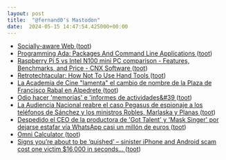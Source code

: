 ```yaml
---
layout: post
title:  "@fernand0's Mastodon"
date:  2024-05-15 14:47:54.425000+00:00
---
```

*  [Socially-aware Web ](https://csarven.ca/presentations/socially-aware-we) ([toot](https://mastodon.social/@fernand0/112445651315905276))
*  [Programming Ada: Packages And Command Line Applications ](https://hackaday.com/2024/05/01/programming-ada-packages-and-command-line-applications) ([toot](https://mastodon.social/@fernand0/112445353726278162))
*  [Raspberry Pi 5 vs Intel N100 mini PC comparison - Features, Benchmarks, and Price - CNX Software ](https://www.cnx-software.com/2024/04/29/raspberry-pi-5-intel-n100-mini-pc-comparison-features-benchmarks-price) ([toot](https://mastodon.social/@fernand0/112445043326563718))
*  [Retrotechtacular: How Not To Use Hand Tools ](https://hackaday.com/2024/05/06/retrotechtacular-how-not-to-use-hand-tools) ([toot](https://mastodon.social/@fernand0/112444832683288299))
*  [La Academia de Cine "lamenta" el cambio de nombre de la Plaza de Francisco Rabal en Alpedrete ](https://www.telemadrid.es/noticias/madrid/La-Academia-de-Cine-lamenta-el-cambio-de-nombre-de-la-Plaza-de-Francisco-Rabal-en-Alpedrete-0-2667633263--20240507071459.htm) ([toot](https://mastodon.social/@fernand0/112444610060005848))
*  [Odio hacer &#39;memorias&#39; e &#39;informes de actividades&#39 ](https://mastodon.social/@fernand0/112444533506829356) ([toot](https://mastodon.social/@fernand0/112444533506829356))
*  [La Audiencia Nacional reabre el caso Pegasus de espionaje a los teléfonos de Sánchez y los ministros Robles, Marlaska y Planas  ](https://www.20minutos.es/noticia/5238851/0/avance-espionaje-pegasus-audiencia-nacional-reabre-caso-espionaje-con-pegasus-recibir-datos-francia/) ([toot](https://mastodon.social/@fernand0/112444335651430096))
*  [Despedido el CEO de la productora de 'Got Talent' y 'Mask Singer' por dejarse estafar vía WhatsApp casi un millón de euros ](https://www.genbeta.com/actualidad/despedido-ceo-productora-got-talent-mask-singer-dejarse-estafar-via-whatsapp-casi-millon-euro) ([toot](https://mastodon.social/@fernand0/112444174690489290))
*  [Omni Calculator ](https://www.omnicalculator.com) ([toot](https://mastodon.social/@fernand0/112444011977276781))
*  [Signs you’re about to be ‘quished’ – sinister iPhone and Android scam cost one victim $16,000 in seconds... ](https://www.the-sun.com/tech/11029875/signs-quished-sinister-iphone-android-scam-iphone-android) ([toot](https://mastodon.social/@fernand0/112442584576589574))
